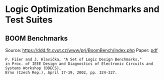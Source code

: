 # Logic Optimization Benchmarks and Test Suites

## BOOM Benchmarks

Source: https://ddd.fit.cvut.cz/www/prj/BoomBench/index.php
Paper: [pdf](http://users.fit.cvut.cz/~fiserp/papers/ddecs02.pdf)

```
P. Fišer and J. Hlavička, "A Set of Logic Design Benchmarks,"
in Proc. of IEEE Design and Diagnostics of Electronic Circuits and Systems Workshop (DDECS),
Brno (Czech Rep.), April 17-19, 2002, pp. 324-327.
```
